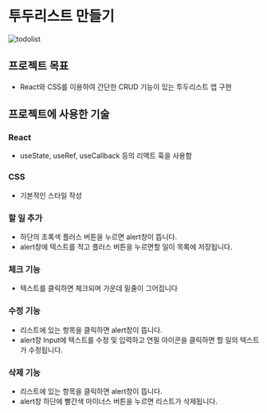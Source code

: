 # 투두리스트 만들기
![todolist](https://user-images.githubusercontent.com/102123710/191109397-d92b3233-786b-4673-9f26-266c2fa0489a.GIF)



## 프로젝트 목표
* React와 CSS를 이용하여 간단한 CRUD 기능이 있는 투두리스트 앱 구현

## 프로젝트에 사용한 기술
### React
* useState, useRef, useCallback 등의 리액트 훅을 사용함

### CSS
* 기본적인 스타일 작성


### 할 일 추가
* 하단의 초록색 플러스 버튼을 누르면 alert창이 뜹니다.
* alert창에 텍스트를 적고 플러스 버튼을 누르면할 일이 목록에 저장됩니다. 

### 체크 기능
* 텍스트를 클릭하면 체크되며 가운데 밑줄이 그어집니다

### 수정 기능
* 리스트에 있는 항목을 클릭하면 alert창이 뜹니다.
* alert창 Input에 텍스트를 수정 및 입력하고 연필 아이콘을 클릭하면 할 일의 텍스트가 수정됩니다.

### 삭제 기능
* 리스트에 있는 항목을 클릭하면 alert창이 뜹니다.
* alert창 하단에 빨간색 마이너스 버튼을 누르면 리스트가 삭제됩니다. 


